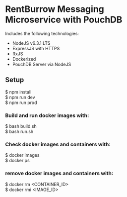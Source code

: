 # RentBurrow Messaging Microservice with PouchDB
Includes the following technologies:
- NodeJS v6.3.1 LTS
- ExpressJS with HTTPS
- RxJS
- Dockerized
- PouchDB Server via NodeJS

## Setup
$ npm install <br />
$ npm run dev <br />
$ npm run prod <br />

### Build and run docker images with:
$ bash build.sh <br />
$ bash run.sh <br />

### Check docker images and containers with:
$ docker images <br />
$ docker ps <br />

### remove docker images and containers with:
$ docker rm <CONTAINER_ID> <br />
$ docker rmi <IMAGE_ID> <br />
